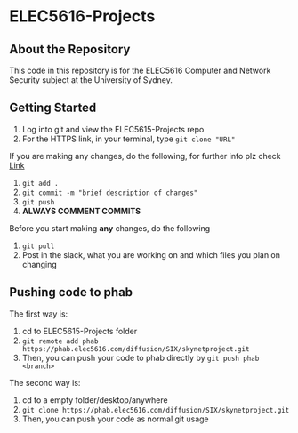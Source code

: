 # ELEC5616-Projects

## About the Repository
This code in this repository is for the ELEC5616 Computer and Network Security subject at the University of Sydney.

## Getting Started
1. Log into git and view the ELEC5615-Projects repo
2. For the HTTPS link, in your terminal, type `git clone "URL"`

If you are making any changes, do the following, for further info plz check [Link](http://product.hubspot.com/blog/git-and-github-tutorial-for-beginners)
1. `git add .`
2. `git commit -m "brief description of changes"`
3. `git push`
4. **ALWAYS COMMENT COMMITS**

Before you start making **any** changes, do the following
1. `git pull`
2. Post in the slack, what you are working on and which files you plan on changing

## Pushing code to phab
The first way is:
1. cd to ELEC5615-Projects folder
2. `git remote add phab https://phab.elec5616.com/diffusion/SIX/skynetproject.git`
3. Then, you can push your code to phab directly by `git push phab <branch>`

The second way is:
1. cd to a empty folder/desktop/anywhere
2. `git clone https://phab.elec5616.com/diffusion/SIX/skynetproject.git`
3. Then, you can push your code as normal git usage
